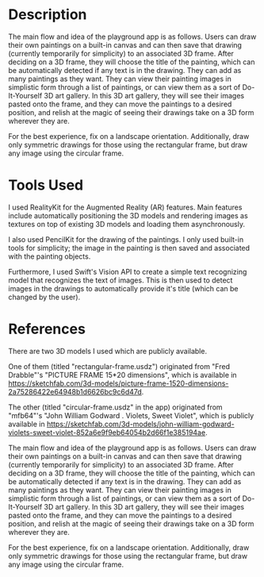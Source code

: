 # Description

The main flow and idea of the playground app is as follows. Users can draw their own paintings on a built-in canvas and can then save that drawing (currently temporarily for simplicity) to an associated 3D frame. After deciding on a 3D frame, they will choose the title of the painting, which can be automatically detected if any text is in the drawing. They can add as many paintings as they want. They can view their painting images in simplistic form through a list of paintings, or can view them as a sort of Do-It-Yourself 3D art gallery. In this 3D art gallery, they will see their images pasted onto the frame, and they can move the paintings to a desired position, and relish at the magic of seeing their drawings take on a 3D form wherever they are.

For the best experience, fix on a landscape orientation. Additionally, draw only symmetric drawings for those using the rectangular frame, but draw any image using the circular frame.

# Tools Used

I used RealityKit for the Augmented Reality (AR) features. Main features include automatically positioning the 3D models and rendering images as textures on top of existing 3D models and loading them asynchronously. 

I also used PencilKit for the drawing of the paintings. I only used built-in tools for simplicity; the image in the painting is then saved and associated with the painting objects.

Furthermore, I used Swift's Vision API to create a simple text recognizing model that recognizes the text of images. This is then used to detect images in the drawings to automatically provide it's title (which can be changed by the user).

# References

There are two 3D models I used which are publicly available. 

One of them (titled "rectangular-frame.usdz") originated from "Fred Drabble"'s "PICTURE FRAME 15*20 dimensions", which is available in https://sketchfab.com/3d-models/picture-frame-1520-dimensions-2a75286422e64948b1d6626bc9c6d47d. 

The other (titled "circular-frame.usdz" in the app) originated from "mfb64"'s "John William Godward . Violets, Sweet Violet", which is publicly available in https://sketchfab.com/3d-models/john-william-godward-violets-sweet-violet-852a6e9f9eb64054b2d66f1e385194ae.

The main flow and idea of the playground app is as follows. Users can draw their own paintings on a built-in canvas and can then save that drawing (currently temporarily for simplicity) to an associated 3D frame. After deciding on a 3D frame, they will choose the title of the painting, which can be automatically detected if any text is in the drawing. They can add as many paintings as they want. They can view their painting images in simplistic form through a list of paintings, or can view them as a sort of Do-It-Yourself 3D art gallery. In this 3D art gallery, they will see their images pasted onto the frame, and they can move the paintings to a desired position, and relish at the magic of seeing their drawings take on a 3D form wherever they are.

For the best experience, fix on a landscape orientation. Additionally, draw only symmetric drawings for those using the rectangular frame, but draw any image using the circular frame.

